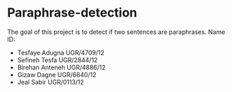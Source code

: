 # Paraphrase-detection
The goal of this project is to detect if two sentences are paraphrases.
Name ID:
* Tesfaye Adugna  UGR/4709/12
* Sefineh Tesfa   UGR/2844/12
* Birehan Anteneh UGR/4886/12
* Gizaw Dagne     UGR/6640/12
* Jeal Sabir      UGR/0113/12
